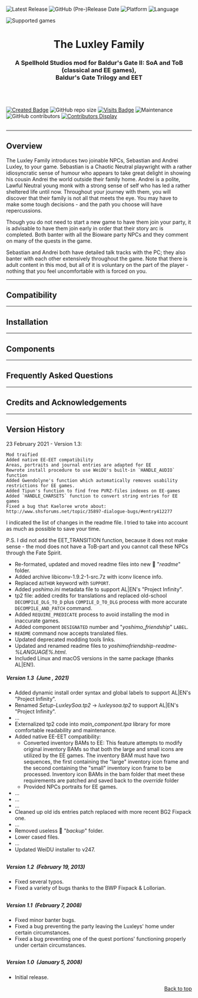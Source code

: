 
![Latest Release](https://img.shields.io/github/v/release/GwendolyneFreddy/The_Luxley_Family?include_prereleases&color=darkred)<a name="top" id="top"> </a>
![GitHub (Pre-)Release Date](https://img.shields.io/github/release-date-pre/GwendolyneFreddy/The_Luxley_Family?color=gold)
![Platform](https://img.shields.io/static/v1?label=platform&message=windows%20%7C%20macOS%20%7C%20linux%20%7C%20Project%20Infinity&color=informational)
![Language](https://img.shields.io/static/v1?label=language&message=English&color=limegreen)

![Supported games](https://img.shields.io/static/v1?label=supported%20games&message=BGII%20%7C%20BGT%20%7C%20BG2%3AEE%20%7C%20EET&color=dodgerblue)


<div align="center"><h1></a>The Luxley Family</h1>

<h3>A Spellhold Studios mod for Baldur's Gate II: SoA and ToB (classical and EE games),<br>
Baldur's Gate Trilogy and EET<h3>

</div><br>


## 

[![Created Badge](https://badges.pufler.dev/created/GwendolyneFreddy/The_Luxley_Family?style=plastic)](https://badges.pufler.dev)
![GitHub repo size](https://img.shields.io/github/repo-size/GwendolyneFreddy/The_Luxley_Family?style=plastic)
[![Visits Badge](https://badges.pufler.dev/visits/GwendolyneFreddy/The_Luxley_Family?color=cyan&style=plastic)](https://badges.pufler.dev) 
![Maintenance](https://img.shields.io/static/v1?label=maintained%3F&message=yes&color=greenlight&style=plastic)
![GitHub contributors](https://img.shields.io/github/contributors/GwendolyneFreddy/The_Luxley_Family?color=blueviolet&style=plastic) [![Contributors Display](https://badges.pufler.dev/contributors/GwendolyneFreddy/The_Luxley_Family?size=30&padding=5&bots=true)](https://badges.pufler.dev)

## 



<hr>


## <a name="intro" id="intro"></a>Overview

The Luxley Family introduces two joinable NPCs, Sebastian and Andrei Luxley, to your game. Sebastian is a Chaotic Neutral playwright with a rather idiosyncratic sense of humour who appears to take great delight in showing his cousin Andrei the world outside their family home. Andrei is a polite, Lawful Neutral young monk with a strong sense of self who has led a rather sheltered life until now. Throughout your journey with them, you will discover that their family is not all that meets the eye. You may have to make some tough decisions - and the path you choose will have repercussions.

Though you do not need to start a new game to have them join your party, it is advisable to have them join early in order that their story arc is completed. Both banter with all the Bioware party NPCs and they comment on many of the quests in the game.

Sebastian and Andrei both have detailed talk tracks with the PC; they also banter with each other extensively throughout the game.
Note that there is adult content in this mod, but all of it is voluntary on the part of the player - nothing that you feel uncomfortable with is forced on you.

<hr>


## <a name="compat" id="compat"></a>Compatibility


<hr>


## <a name="installation" id="installation"></a>Installation


<hr>


## <a name="components" id="components"></a>Components


<hr>


## <a name="faq" id="faq"></a>Frequently Asked Questions


<hr>


## <a name="credits" id="credits"></a>Credits and Acknowledgements


<hr>


## <a name="versions" id="versions"></a>Version History



23 February 2021 - Version 1.3:

    Mod traified
    Added native EE-EET compatibility
    Areas, portraits and journal entries are adapted for EE
    Rewrote install procedure to use WeiDU's built-in `HANDLE_AUDIO` function
    Added Gwendolyne's function which automatically removes usability restrictions for EE games.
    Added Tipun's function to find free PVRZ-files indexes on EE-games
    Added `HANDLE_CHARSETS` function to convert string entries for EE games
    Fixed a bug that Kaeloree wrote about: http://www.shsforums.net/topic/35897-dialogue-bugs/#entry412277

I indicated the list of changes in the readme file. I tried to take into account as much as possible to save your time.

P.S. I did not add the EET_TRANSITION function, because it does not make sense - the mod does not have a ToB-part and you cannot call these NPCs through the Fate Spirit.

- Re-formated, updated and moved readme files into new :file_folder: "*readme*" folder.
- Added archive libiconv-1.9.2-1-src.7z with iconv licence info.
- Replaced `AUTHOR` keyword with `SUPPORT`.
- Added *yoshimo.ini* metadata file to support AL|EN's "Project Infinity".
- tp2 file: added credits for translations and replaced old-school `DECOMPILE_DLG_TO_D` plus `COMPILE_D_TO_DLG` process with more accurate `DECOMPILE_AND_PATCH` command.
- Added `REQUIRE_PREDICATE` process to avoid installing the mod in inaccurate games.
- Added component `DESIGNATED` number and "*yoshimo_friendship*" `LABEL`.
- `README` command now accepts translated files.
- Updated deprecated modding tools links.
- Updated and renamed readme files to *yoshimofriendship-readme-%LANGUAGE%.html*.
- Included Linux and macOS versions in the same package (thanks AL|EN!).

##### Version 1.3 &nbsp;(June , 2021)

- Added dynamic install order syntax and global labels to support AL|EN's "Project Infinity".
- Renamed *Setup-LuxleySoa.tp2* -> *luxleysoa.tp2* to support AL|EN's "Project Infinity".
- ...
- Externalized tp2 code into *main_component.tpa* library for more comfortable readability and maintenance.
- Added native EE-EET compatibility:
    - Converted inventory BAMs to EE: This feature attempts to modify original inventory BAMs so that both the large and small icons are utilized by the EE games. The inventory BAM must have two sequences, the first containing the "large" inventory icon frame and the second containing the "small" inventory icon frame to be processed. Inventory icon BAMs in the bam folder that meet these requirements are patched and saved back to the *override* folder
    - Provided NPCs portraits for EE games.
- ...
- ...
- ...
- Cleaned up old ids entries patch replaced with more recent BG2 Fixpack one.
- ...
- Removed useless :file_folder: "*backup*" folder.
- Lower cased files.
- ...
- Updated WeiDU installer to v247.

## 


## 

##### Version 1.2 &nbsp;(February 19, 2013)

- Fixed several typos.
- Fixed a variety of bugs thanks to the BWP Fixpack & Lollorian.

## 

##### Version 1.1 &nbsp;(February 7, 2008)

- Fixed minor banter bugs.
- Fixed a bug preventing the party leaving the Luxleys' home under certain circumstances.
- Fixed a bug preventing one of the quest portions' functioning properly under certain circumstances.

## 

##### Version 1.0 &nbsp;(January 5, 2008)

- Initial release.
<div align="right"><a href="#top">Back to top</a></div>
